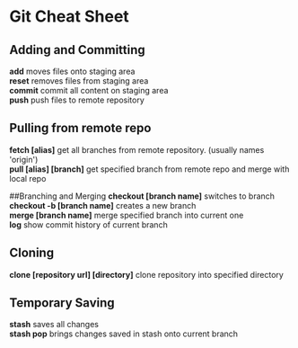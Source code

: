 # Git Cheat Sheet

## Adding and Committing
**add** moves files onto staging area <br/>
**reset** removes files from staging area <br/>
**commit** commit all content on staging area <br/>
**push** push files to remote repository <br/>

## Pulling from remote repo
**fetch [alias]** get all branches from remote repository. (usually names 'origin') <br/>
**pull [alias] [branch]** get specified branch from remote repo and merge with local repo <br/>

##Branching and Merging
**checkout [branch name]** switches to branch <br/>
**checkout -b [branch name]** creates a new branch <br/>
**merge [branch name]** merge specified branch into current one <br/>
**log** show commit history of current branch <br/>

## Cloning
**clone [repository url] [directory]** clone repository into specified directory <br/>

## Temporary Saving
**stash** saves all changes <br/>
**stash pop** brings changes saved in stash onto current branch <br/>


